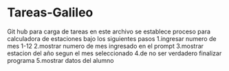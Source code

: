 # Tareas-Galileo
Git hub para carga de tareas
en este archivo se establece proceso para calculadora de estaciones bajo los siguientes pasos
1.ingresar numero de mes 1-12
2.mostrar numero de mes ingresado en el prompt
3.mostrar estacion del año segun el mes seleccionado
4.de no ser verdadero finalizar programa
5.mostrar datos del alumno
